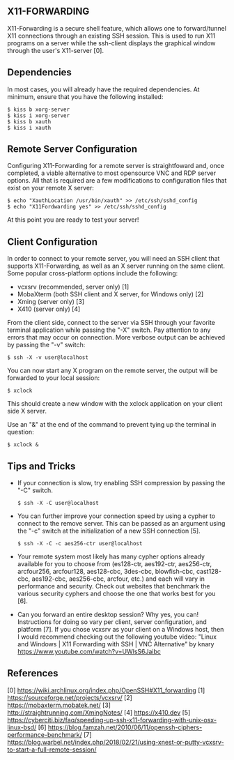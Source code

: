 X11-FORWARDING
--------------

X11-Forwarding is a secure shell feature, which allows one to forward/tunnel
X11 connections through an existing SSH session. This is used to run X11
programs on a server while the ssh-client displays the graphical window through
the user's X11-server [0].

Dependencies
------------

In most cases, you will already have the required dependencies. At minimum,
ensure that you have the following installed:

    $ kiss b xorg-server
    $ kiss i xorg-server
    $ kiss b xauth
    $ kiss i xauth

Remote Server Configuration
---------------------------

Configuring X11-Forwarding for a remote server is straightfoward and, once
completed, a viable alternative to most opensource VNC and RDP server options.
All that is required are a few modifications to configuration files that exist
on your remote X server:

    $ echo "XauthLocation /usr/bin/xauth" >> /etc/ssh/sshd_config
    $ echo "X11Fordwarding yes" >> /etc/ssh/sshd_config

At this point you are ready to test your server!

Client Configuration
--------------------

In order to connect to your remote server, you will need an SSH client that
supports X11-Forwarding, as well as an X server running on the same client. Some
popular cross-platform options include the following:

*   vcxsrv (recommended, server only) [1]
*   MobaXterm (both SSH client and X server, for Windows only) [2]
*   Xming (server only) [3]
*   X410 (server only) [4]

From the client side, connect to the server via SSH through your favorite
terminal application while passing the "-X" switch. Pay attention to any
errors that may occur on connection. More verbose output can be achieved by
passing the "-v" switch:

    $ ssh -X -v user@localhost

You can now start any X program on the remote server, the output will be
forwarded to your local session:

    $ xclock

This should create a new window with the xclock application on your client side
X server.

Use an "&" at the end of the command to prevent tying up the terminal in
question:

    $ xclock &

Tips and Tricks
---------------

*   If your connection is slow, try enabling SSH compression by passing the "-C"
    switch.

        $ ssh -X -C user@localhost

*   You can further improve your connection speed by using a cypher to connect
    to the remove server. This can be passed as an argument using the "-c"
    switch at the initialization of a new SSH connection [5].

        $ ssh -X -C -c aes256-ctr user@localhost

*   Your remote system most likely has many cypher options already available for
    you to choose from (es128-ctr, aes192-ctr, aes256-ctr, arcfour256,
    arcfour128, aes128-cbc, 3des-cbc, blowfish-cbc, cast128-cbc, aes192-cbc,
    aes256-cbc, arcfour, etc.) and each will vary in performance and security.
    Check out websites that benchmark the various security cyphers and choose
	the one that works best for you [6].
*   Can you forward an entire desktop session?  Why yes, you can! Instructions
    for doing so vary per client, server configuration, and platform [7]. If you
    chose vcxsrv as your client on a Windows host, then I would recommend
	checking out the following youtube video:
    "Linux and Windows | X11 Forwarding with SSH | VNC Alternative" by knary
    https://www.youtube.com/watch?v=UWlsS6Jaibc

References
----------

[0] https://wiki.archlinux.org/index.php/OpenSSH#X11_forwarding
[1] https://sourceforge.net/projects/vcxsrv/
[2] https://mobaxterm.mobatek.net/
[3] http://straightrunning.com/XmingNotes/
[4] https://x410.dev
[5] https://cyberciti.biz/faq/speeding-up-ssh-x11-forwarding-with-unix-osx-linux-bsd/
[6] https://blog.famzah.net/2010/06/11/openssh-ciphers-performance-benchmark/
[7] https://blog.warbel.net/index.php/2018/02/21/using-xnest-or-putty-vcxsrv-to-start-a-full-remote-session/

